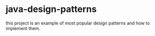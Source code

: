 # java-design-patterns
this project is an example of most popular design patterns and how to implement them.
